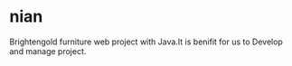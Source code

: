 nian
====

Brightengold furniture web project with Java.It is benifit for us to Develop and manage project.
